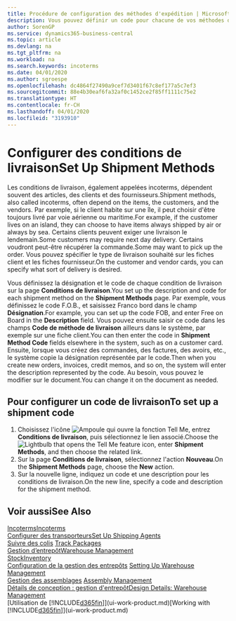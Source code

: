 ```yaml
---
title: Procédure de configuration des méthodes d'expédition | Microsoft Docs
description: Vous pouvez définir un code pour chacune de vos méthodes d'expédition offertes, par exemple, saisir les informations qui les concernent.
author: SorenGP
ms.service: dynamics365-business-central
ms.topic: article
ms.devlang: na
ms.tgt_pltfrm: na
ms.workload: na
ms.search.keywords: incoterms
ms.date: 04/01/2020
ms.author: sgroespe
ms.openlocfilehash: dc4864f27490a9cef7d3401f67c8ef177a5c7ef3
ms.sourcegitcommit: 88e4b30eaf6fa32af0c1452ce2f85ff1111c75e2
ms.translationtype: HT
ms.contentlocale: fr-CH
ms.lasthandoff: 04/01/2020
ms.locfileid: "3193910"
---
```

# <a name="set-up-shipment-methods"></a><span data-ttu-id="b9611-103">Configurer des conditions de livraison</span><span class="sxs-lookup"><span data-stu-id="b9611-103">Set Up Shipment Methods</span></span>
<span data-ttu-id="b9611-104">Les conditions de livraison, également appelées incoterms, dépendent souvent des articles, des clients et des fournisseurs.</span><span class="sxs-lookup"><span data-stu-id="b9611-104">Shipment methods, also called incoterms, often depend on the items, the customers, and the vendors.</span></span> <span data-ttu-id="b9611-105">Par exemple, si le client habite sur une île, il peut choisir d'être toujours livré par voie aérienne ou maritime.</span><span class="sxs-lookup"><span data-stu-id="b9611-105">For example, if the customer lives on an island, they can choose to have items always shipped by air or always by sea.</span></span> <span data-ttu-id="b9611-106">Certains clients peuvent exiger une livraison le lendemain.</span><span class="sxs-lookup"><span data-stu-id="b9611-106">Some customers may require next day delivery.</span></span> <span data-ttu-id="b9611-107">Certains voudront peut-être récupérer la commande.</span><span class="sxs-lookup"><span data-stu-id="b9611-107">Some may want to pick up the order.</span></span> <span data-ttu-id="b9611-108">Vous pouvez spécifier le type de livraison souhaité sur les fiches client et les fiches fournisseur.</span><span class="sxs-lookup"><span data-stu-id="b9611-108">On the customer and vendor cards, you can specify what sort of delivery is desired.</span></span>

<span data-ttu-id="b9611-109">Vous définissez la désignation et le code de chaque condition de livraison sur la page **Conditions de livraison**.</span><span class="sxs-lookup"><span data-stu-id="b9611-109">You set up the description and code for each shipment method on the **Shipment Methods** page.</span></span> <span data-ttu-id="b9611-110">Par exemple, vous définissez le code F.O.B., et saisissez Franco bord dans le champ **Désignation**.</span><span class="sxs-lookup"><span data-stu-id="b9611-110">For example, you can set up the code FOB, and enter Free on Board in the **Description** field.</span></span> <span data-ttu-id="b9611-111">Vous pouvez ensuite saisir ce code dans les champs **Code de méthode de livraison** ailleurs dans le système, par exemple sur une fiche client.</span><span class="sxs-lookup"><span data-stu-id="b9611-111">You can then enter the code in **Shipment Method Code** fields elsewhere in the system, such as on a customer card.</span></span> <span data-ttu-id="b9611-112">Ensuite, lorsque vous créez des commandes, des factures, des avoirs, etc., le système copie la désignation représentée par le code.</span><span class="sxs-lookup"><span data-stu-id="b9611-112">Then when you create new orders, invoices, credit memos, and so on, the system will enter the description represented by the code.</span></span> <span data-ttu-id="b9611-113">Au besoin, vous pouvez le modifier sur le document.</span><span class="sxs-lookup"><span data-stu-id="b9611-113">You can change it on the document as needed.</span></span>

## <a name="to-set-up-a-shipment-code"></a><span data-ttu-id="b9611-114">Pour configurer un code de livraison</span><span class="sxs-lookup"><span data-stu-id="b9611-114">To set up a shipment code</span></span>
1. <span data-ttu-id="b9611-115">Choisissez l'icône ![Ampoule qui ouvre la fonction Tell Me](media/ui-search/search_small.png "Dites-moi ce que vous voulez faire"), entrez **Conditions de livraison**, puis sélectionnez le lien associé.</span><span class="sxs-lookup"><span data-stu-id="b9611-115">Choose the ![Lightbulb that opens the Tell Me feature](media/ui-search/search_small.png "Tell me what you want to do") icon, enter **Shipment Methods**, and then choose the related link.</span></span>
2. <span data-ttu-id="b9611-116">Sur la page **Conditions de livraison**, sélectionnez l'action **Nouveau**.</span><span class="sxs-lookup"><span data-stu-id="b9611-116">On the **Shipment Methods** page, choose the **New** action.</span></span>
3. <span data-ttu-id="b9611-117">Sur la nouvelle ligne, indiquez un code et une description pour les conditions de livraison.</span><span class="sxs-lookup"><span data-stu-id="b9611-117">On the new line, specify a code and description for the shipment method.</span></span>

## <a name="see-also"></a><span data-ttu-id="b9611-118">Voir aussi</span><span class="sxs-lookup"><span data-stu-id="b9611-118">See Also</span></span>
[<span data-ttu-id="b9611-119">Incoterms</span><span class="sxs-lookup"><span data-stu-id="b9611-119">Incoterms</span></span>](https://iccwbo.org/resources-for-business/incoterms-rules)  
[<span data-ttu-id="b9611-120">Configurer des transporteurs</span><span class="sxs-lookup"><span data-stu-id="b9611-120">Set Up Shipping Agents</span></span>](sales-how-to-set-up-shipping-agents.md)  
<span data-ttu-id="b9611-121">[Suivre des colis](sales-how-track-packages.md)  </span><span class="sxs-lookup"><span data-stu-id="b9611-121">[Track Packages](sales-how-track-packages.md)  </span></span>  
[<span data-ttu-id="b9611-122">Gestion d’entrepôt</span><span class="sxs-lookup"><span data-stu-id="b9611-122">Warehouse Management</span></span>](warehouse-manage-warehouse.md)  
[<span data-ttu-id="b9611-123">Stock</span><span class="sxs-lookup"><span data-stu-id="b9611-123">Inventory</span></span>](inventory-manage-inventory.md)  
<span data-ttu-id="b9611-124">[Configuration de la gestion des entrepôts](warehouse-setup-warehouse.md)   </span><span class="sxs-lookup"><span data-stu-id="b9611-124">[Setting Up Warehouse Management](warehouse-setup-warehouse.md)   </span></span>  
<span data-ttu-id="b9611-125">[Gestion des assemblages](assembly-assemble-items.md)  </span><span class="sxs-lookup"><span data-stu-id="b9611-125">[Assembly Management](assembly-assemble-items.md)  </span></span>  
[<span data-ttu-id="b9611-126">Détails de conception : gestion d'entrepôt</span><span class="sxs-lookup"><span data-stu-id="b9611-126">Design Details: Warehouse Management</span></span>](design-details-warehouse-management.md)  
<span data-ttu-id="b9611-127">[Utilisation de [!INCLUDE[d365fin](includes/d365fin_md.md)]](ui-work-product.md)</span><span class="sxs-lookup"><span data-stu-id="b9611-127">[Working with [!INCLUDE[d365fin](includes/d365fin_md.md)]](ui-work-product.md)</span></span>  
